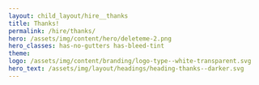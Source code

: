 ```yaml
---
layout: child_layout/hire__thanks
title: Thanks!
permalink: /hire/thanks/
hero: /assets/img/content/hero/deleteme-2.png
hero_classes: has-no-gutters has-bleed-tint
theme:
logo: /assets/img/content/branding/logo-type--white-transparent.svg
hero_text: /assets/img/layout/headings/heading-thanks--darker.svg
---
```


